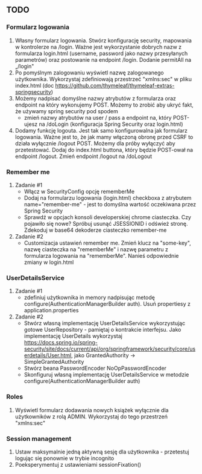 ## TODO

### Formularz logowania
1. Własny formularz logowania. Stwórz konfigurację security, mapowania w kontrolerze na /login. Ważne jest wykorzystanie dobrych nazw z formularza login.html (username, password jako nazwy przesyłanych parametrów) oraz postowanie na endpoint /login. Dodanie permitAll na „/login"
2. Po pomyślnym zalogowaniu wyświetl nazwę zalogowanego użytkownika. Wykorzystaj zdefiniowają przestrzeć "xmlns:sec" w pliku index.html (doc https://github.com/thymeleaf/thymeleaf-extras-springsecurity)
3. Możemy nadpisać domyślne nazwy atrybutów z formularza oraz endpoint na który wykonujemy POST. Możemy to zrobić aby ukryć fakt, że używamy spring security pod spodem
    * zmień nazwy atrybutów na user / pass a endpoint na, który POST-ujesz na /doLogin (konfiguracja Spring Security oraz login.html)
4. Dodamy funkcję logouta. Jest tak samo konfigurowalna jak formularz logowania. Ważne jest to, że jak mamy włączoną obronę przed CSRF to działa wyłącznie /logout POST. Możemy dla próby wyłączyć aby przetestować. Dodaj do index.html buttona, który będzie POST-ował na endpoint /logout. Zmień endpoint /logout na /doLogout

### Remember me
1. Zadanie #1
    * Włącz w SecurityConfig opcję rememberMe
    * Dodaj na formularzu logowania (login.html) checkboxa z atrybutem name="remember-me" - jest to domyślna wartość oczekiwana przez Spring Security
    * Sprawdź w opcjach konsoli developerskiej chrome ciasteczka. Czy pojawiło się nowe? Spróbuj usunąć JSESSIONID i odśwież stronę. Zdekoduj w base64 dekoderze ciasteczko remember-me
2. Zadanie #2
    * Customizacja ustawień remember me. Zmień klucz na "some-key", nazwę ciasteczka na "rememberMe" i nazwę parametru z formularza logowania na "rememberMe". Nanieś odpowiednie zmiany w login.html

### UserDetailsService
1. Zadanie #1
    * zdefiniuj użytkownika in memory nadpisując metodę configure(AuthenticationManagerBuilder auth). Usuń propertiesy z application.properties
2. Zadanie #2
    * Stwórz własną implementację UserDetailsService wykorzystując gotowe UserRepository - pamiętaj o kontrakcie interfejsu. Jako implementację UserDetails wykorzystaj https://docs.spring.io/spring-security/site/docs/current/api/org/springframework/security/core/userdetails/User.html, jako GrantedAuthority -> SimpleGrantedAuthority
    * Stwórz beana PasswordEncoder NoOpPasswordEncoder
    * Skonfiguruj własną implementację UserDetailsService w metodzie configure(AuthenticationManagerBuilder auth)
    
### Roles
1. Wyświetl formularz dodawania nowych książek wyłącznie dla użytkowników z rolą ADMIN. Wykorzystaj do tego przestrzeń "xmlns:sec"

### Session management
1. Ustaw maksymalnie jedną aktywną sesję dla użytkownika - przetestuj logując się ponownie w trybie incognito
2. Poeksperymentuj z ustawieniami sessionFixation()